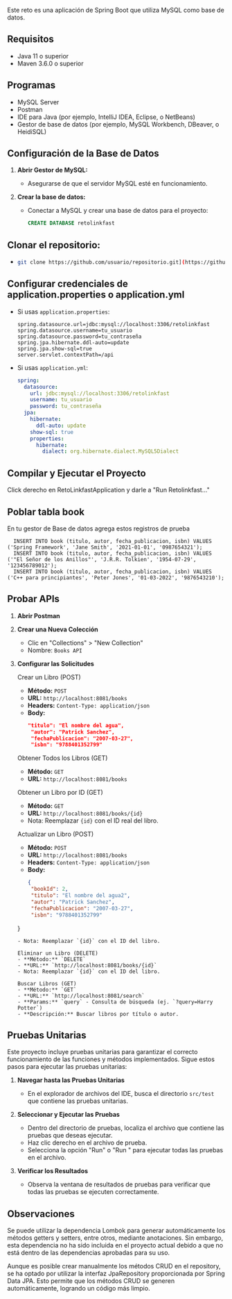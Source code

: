 Este reto es una aplicación de Spring Boot que utiliza MySQL como base de datos.

## Requisitos

- Java 11 o superior
- Maven 3.6.0 o superior

## Programas
- MySQL Server
- Postman
- IDE para Java (por ejemplo, IntelliJ IDEA, Eclipse, o NetBeans)
- Gestor de base de datos (por ejemplo, MySQL Workbench, DBeaver, o HeidiSQL)

## Configuración de la Base de Datos

1. **Abrir Gestor de MySQL:**
   - Asegurarse de que el servidor MySQL esté en funcionamiento.

2. **Crear la base de datos:**
   - Conectar a MySQL y crear una base de datos para el proyecto:
     ```sql
     CREATE DATABASE retolinkfast
     ```

## Clonar el repositorio:
   - ```bash
     git clone https://github.com/usuario/repositorio.git](https://github.com/Rogersosaya/reto-linkfast.git
     
## Configurar credenciales de application.properties o application.yml
   - Si usas `application.properties`:
     ```server.port=8081
     spring.datasource.url=jdbc:mysql://localhost:3306/retolinkfast
     spring.datasource.username=tu_usuario
     spring.datasource.password=tu_contraseña
     spring.jpa.hibernate.ddl-auto=update
     spring.jpa.show-sql=true
     server.servlet.contextPath=/api
     ```

   - Si usas `application.yml`:
     ```yaml
     spring:
       datasource:
         url: jdbc:mysql://localhost:3306/retolinkfast
         username: tu_usuario
         password: tu_contraseña
       jpa:
         hibernate:
           ddl-auto: update
         show-sql: true
         properties:
           hibernate:
             dialect: org.hibernate.dialect.MySQL5Dialect
     ```

## Compilar y Ejecutar el Proyecto
  Click derecho en RetoLinkfastApplication y darle a "Run Retolinkfast..."
## Poblar tabla book
  En tu gestor de Base de datos agrega estos registros de prueba
   ```INSERT INTO book (titulo, autor, fecha_publicacion, isbn) VALUES ('Java Programming', 'John Doe', '2020-01-01', '1234567890');
     INSERT INTO book (titulo, autor, fecha_publicacion, isbn) VALUES ('Spring Framework', 'Jane Smith', '2021-01-01', '0987654321');
     INSERT INTO book (titulo, autor, fecha_publicacion, isbn) VALUES ('"El Señor de los Anillos"', 'J.R.R. Tolkien', '1954-07-29', '123456789012');
     INSERT INTO book (titulo, autor, fecha_publicacion, isbn) VALUES ('C++ para principiantes', 'Peter Jones', '01-03-2022', '9876543210');
```

## Probar APIs 
1. **Abrir Postman**

2. **Crear una Nueva Colección**
   - Clic en "Collections" > "New Collection"
   - Nombre: `Books API`

3. **Configurar las Solicitudes**

   Crear un Libro (POST)
   - **Método:** `POST`
   - **URL:** `http://localhost:8081/books`
   - **Headers:** `Content-Type: application/json`
   - **Body:**
     ```json
     "titulo": "El nombre del agua",
      "autor": "Patrick Sanchez",
      "fechaPublicacion": "2007-03-27",
      "isbn": "9788401352799"
     ```

   Obtener Todos los Libros (GET)
   - **Método:** `GET`
   - **URL:** `http://localhost:8081/books`

   Obtener un Libro por ID (GET)
   - **Método:** `GET`
   - **URL:** `http://localhost:8081/books/{id}`
   - Nota: Reemplazar `{id}` con el ID real del libro.

   Actualizar un Libro (POST)
   - **Método:** `POST`
   - **URL:** `http://localhost:8081/books`
   - **Headers:** `Content-Type: application/json`
   - **Body:**
     ```json
     {
      "bookId": 2,
      "titulo": "El nombre del agua2",
      "autor": "Patrick Sanchez",
      "fechaPublicacion": "2007-03-27",
      "isbn": "9788401352799"
    }
     ```
   - Nota: Reemplazar `{id}` con el ID del libro.

   Eliminar un Libro (DELETE)
   - **Método:** `DELETE`
   - **URL:** `http://localhost:8081/books/{id}`
   - Nota: Reemplazar `{id}` con el ID del libro.

   Buscar Libros (GET)
   - **Método:** `GET`
   - **URL:** `http://localhost:8081/search`
   - **Params:** `query` - Consulta de búsqueda (ej. `?query=Harry Potter`)
   - **Descripción:** Buscar libros por título o autor.

## Pruebas Unitarias

Este proyecto incluye pruebas unitarias para garantizar el correcto funcionamiento de las funciones y métodos implementados. Sigue estos pasos para ejecutar las pruebas unitarias:

1. **Navegar hasta las Pruebas Unitarias** 
   - En el explorador de archivos del IDE, busca el directorio `src/test` que contiene las pruebas unitarias.

2. **Seleccionar y Ejecutar las Pruebas**
   - Dentro del directorio de pruebas, localiza el archivo que contiene las pruebas que deseas ejecutar.
   - Haz clic derecho en el archivo de prueba.
   - Selecciona la opción "Run" o "Run <nombre del archivo>" para ejecutar todas las pruebas en el archivo.
3. **Verificar los Resultados**
   - Observa la ventana de resultados de pruebas para verificar que todas las pruebas se ejecuten correctamente.
   
## Observaciones
Se puede utilizar la dependencia Lombok para generar automáticamente los métodos getters y setters, entre otros, mediante anotaciones. Sin embargo, esta dependencia no ha sido incluida en el proyecto actual debido a que no está dentro de las dependencias aprobadas para su uso.

Aunque es posible crear manualmente los métodos CRUD en el repository, se ha optado por utilizar la interfaz JpaRepository proporcionada por Spring Data JPA. Esto permite que los métodos CRUD se generen automáticamente, logrando un código más limpio.
